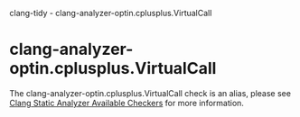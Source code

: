 clang-tidy - clang-analyzer-optin.cplusplus.VirtualCall

</div>

<div class="meta"
http-equiv=refresh="5;URL=https://clang.llvm.org/docs/analyzer/checkers.html#optin-cplusplus-virtualcall">

</div>

# clang-analyzer-optin.cplusplus.VirtualCall

The clang-analyzer-optin.cplusplus.VirtualCall check is an alias, please
see [Clang Static Analyzer Available
Checkers](https://clang.llvm.org/docs/analyzer/checkers.html#optin-cplusplus-virtualcall)
for more information.
